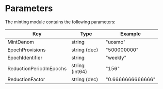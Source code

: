 <!--
order: 4
-->

# Parameters

The minting module contains the following parameters:

| Key                     | Type             | Example                |
|-------------------------|------------------|------------------------|
| MintDenom               | string           | "uosmo"                |
| EpochProvisions         | string (dec)     | "500000000"            |
| EpochIdentifier         | string           | "weekly"               |
| ReductionPeriodInEpochs | string (int64)   | "156"                  |
| ReductionFactor         | string (dec)     | "0.6666666666666"      |
